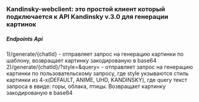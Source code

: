 ### Kandinsky-webclient: это простой клиент который подключается к API Kandinsky v.3.0 для генерации картинок

##### Endpoints Api
  1)/generate/{chatId} - отправляет запрос на генерацию картинки по шаблону, возвращает картинку закодированую в base64
  2)/generate/{chatId}/?style=&query= - отправляет запрос на генерацию картинки по пользовательскому запросу, где style укзываются стиль картинки из 4-х(DEFAULT, ANIME, UHD, KANDINSKY), где query текст запроса в ввиде: горы, облака, птицы. Возвращает картинку закодированую в base64
